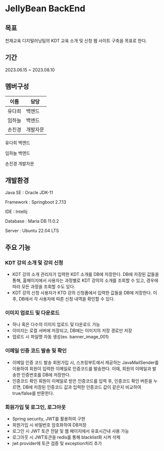# JellyBean BackEnd
## 목표
천재교육 디지털러닝팀의 KDT 교육 소개 및 신청 웹 사이트 구축을 목표로 한다.
## 기간
2023.06.15 ~ 2023.08.10
## 멤버구성
|이름|담당|
|------|---|
|유다희|백엔드|
|임하늘|백엔드|
|손진경|개발자문|
유다희 백엔드

임하늘 백엔드

손진경 개발자문

## 개발환경
Java SE : Oracle JDK-11

Framework : Springboot 2.7.13

IDE : Intellij

Database : Maria DB 11.0.2

Server : Ubuntu 22.04 LTS

## 주요 기능
### KDT 강의 소개 및 강의 신청
+ KDT 강의 소개
관리자가 입력한 KDT 소개를 DB에 저장한다.
DB에 저장된 값들을 통해, 홈페이지에서 사용자는 과정별로 KDT 강의의 소개를 조회할 수 있고, 경우에 따라 모든 과정을 조회할 수도 있다.
+ KDT 강의 신청
사용자가 KTD 강의 신청폼에서 입력한 값들을 DB에 저장한다.
이후, DB에서 각 사용자에 따른 신청 내역을 확인할 수 있다.
### 이미지 업로드 및 다운로드
+ 하나 혹은 다수의 이미지 업로드 및 다운로드 가능
+ 이미지는 로컬 서버에 저장되고, DB에는 이미지의 저장 경로만 저장
+ 업로드 시 파일명 자동 생성(ex. banner_image_001)
### 이메일 인증 코드 발송 및 확인
+ 이메일 인증 코드 발송
회원가입 시, 스프링부트에서 제공하는 JavaMailSender를 이용하여 회원이 입력한 이메일로 인증코드를 발송한다.
이때, 회원의 이메일과 발송한 인증번호를 DB에 저장한다.
+ 인증코드 확인
회원이 이메일로 받은 인증코드를 입력 후, 인증코드 확인 버튼을 누르면, DB에 저장된 인증코드 값과 입력한 인증코드 값이 같은지 비교하여 true/false를 반환한다.
### 회원가입 및 로그인, 로그아웃
+ Spring security, JWT를 활용하여 구현
+ 회원가입 시 비밀번호 암호화하여 DB저장
+ 로그인 시 JWT 토큰 전달 및 웹 페이지에서 유효시간내 사용 가능
+ 로그아웃 시 JWT토큰을 redis를 통해 blacklist화 시켜 삭제
+ jwt provider에 토큰 검증 및 exception처리 추가
